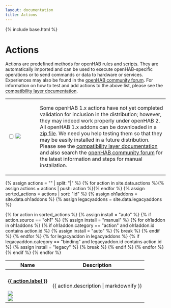 ```yaml
---
layout: documentation
title: Actions
---
```


{% include base.html %}

# Actions

Actions are predefined methods for openHAB rules and scripts. They are automatically imported and can be used to execute openHAB-specific operations or to send commands or data to hardware or services.  Experiences may also be found in the [openHAB community forum](https://community.openhab.org).  For information on how to test and add actions to the above list, please see the [compatibility layer documentation]({{base}}/developers/development/compatibilitylayer.html#how-to-use-openhab-1x-add-ons-that-are-not-part-of-the-distribution).

<table>
  <tbody>
    <tr>
      <td width="20%">
        <p>
          <input type="checkbox" class="filled-in" id="manual-checkbox" />
          <label for="manual-checkbox"><img src="{{base}}/images/tag-install-manual.svg"></label>
        </p>
      </td>
      <td>
        <p>
        Some openHAB 1.x actions have not yet completed validation for inclusion in the distribution; however, they may indeed work properly under openHAB 2.  All openHAB 1.x addons can be downloaded in a <a href="https://bintray.com/openhab/mvn/download_file?file_path=org%2Fopenhab%2Fdistro%2Fopenhab%2F1.9.0%2Fopenhab-1.9.0-addons.zip">zip file</a>.  We need you help testing them so that they may be easily installed in a future distribution.  Please see the <a href="{{base}}/developers/development/compatibilitylayer.html#how-to-use-openhab-1x-add-ons-that-are-not-part-of-the-distribution">compatibility layer documentation</a> and also search the <a href="https://community.openhab.org">openHAB community forum</a> for the latest information and steps for manual installation.
        </p>
      </td>
    </tr>
  </tbody>
</table>

{% assign actions = "" | split: "|" %}
{% for action in site.data.actions %}{% assign actions = actions | push: action %}{% endfor %}
{% assign sorted_actions = actions | sort: "id" %}
{% assign oh1addons = site.data.oh1addons %}
{% assign legacyaddons = site.data.legacyaddons %}

<table class="bordered responsive-table">
  <thead>
    <tr>
      <th data-field="label">Name</th>
      <th data-field="description">Description</th>
    </tr>
  </thead>
  <tbody>
{% for action in sorted_actions %}
    {% assign install = "auto" %}
    {% if action.source == "oh1" %}
      {% assign install = "manual" %}
      {% for oh1addon in oh1addons %}
        {% if oh1addon.category == "action" and oh1addon.id contains action.id %}
    	  {% assign install = "auto" %}
    	  {% break %}
    	{% endif %}
      {% endfor %}
      {% for legacyaddon in legacyaddons %}
        {% if legacyaddon.category == "binding" and legacyaddon.id contains action.id %}
    	  {% assign install = "legacy" %}
    	  {% break %}
    	{% endif %}
      {% endfor %}
    {% endif %}
    <tr class="install-{{install}} source-{{action.source}}">
      <td><h4><a href="{{base}}/addons/actions/{{ action.source }}/{{ action.id }}/readme.html">{{ action.label }}</a></h4><img src="{{base}}/images/tag-{{action.source}}.svg"><br/>
      <img src="{{base}}/images/tag-install-{{install}}.svg"></td>
      <td>{{ action.description | markdownify }}</td>
    </tr>
{% endfor %}
 </tbody>
</table>

